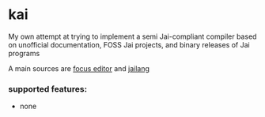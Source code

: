 # kai
My own attempt at trying to implement a semi Jai-compliant compiler based on unofficial documentation, FOSS Jai projects, and binary releases of Jai programs

A main sources are [focus editor](https://github.com/focus-editor/focus) and [jailang](https://pixeldroid.com/jailang/)

### supported features:
- none
